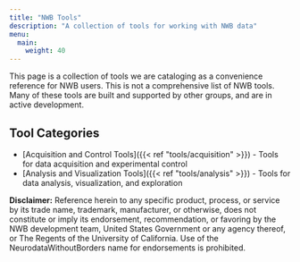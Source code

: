 ```yaml
---
title: "NWB Tools"
description: "A collection of tools for working with NWB data"
menu:
  main:
    weight: 40
---
```


This page is a collection of tools we are cataloging as a convenience reference for NWB users. This is not a comprehensive list of NWB tools. Many of these tools are built and supported by other groups, and are in active development.

## Tool Categories

- [Acquisition and Control Tools]({{< ref "tools/acquisition" >}}) - Tools for data acquisition and experimental control
- [Analysis and Visualization Tools]({{< ref "tools/analysis" >}}) - Tools for data analysis, visualization, and exploration

**Disclaimer:** Reference herein to any specific product, process, or service by its trade name, trademark, manufacturer, or otherwise, does not constitute or imply its endorsement, recommendation, or favoring by the NWB development team, United States Government or any agency thereof, or The Regents of the University of California. Use of the NeurodataWithoutBorders name for endorsements is prohibited.
